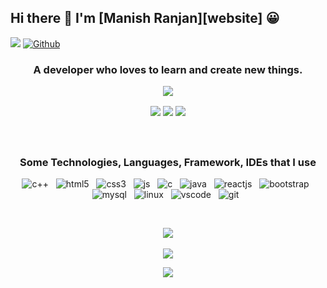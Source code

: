 ## Hi there 👋 I'm [Manish Ranjan][website] 😀
![](https://visitor-badge.laobi.icu/badge?page_id=mandivson.mandivson) [![Github](https://img.shields.io/github/followers/mandivson?label=Followers&logo=Github)](https://github.com/mandivson)

<h3 align="center">A developer who loves to learn and create new things.

<p align="center">
	<a href="https://git.io/typing-svg">
		<img src="https://readme-typing-svg.herokuapp.com/?font=Hack&color=%23A020F0F1&https://readme-typing-svg.herokuapp.com?font=Hack&color=%23A020F0F1&size=25&center=true&vCenter=true&lines=Software+Developer;Competitive+Programmersize=25&center=true&vCenter=true&lines=Software+Developer;Competitive+Programmer;" />
	</a>
</p>

<p align="center">
   <a href="https://www.linkedin.com/in/manishranjan2606/"> 
      <img src="https://img.shields.io/badge/-Linkedin-0A66C2?style=for-the-badge&logo=LinkedIn&logoColor=white"></a>
   <a href="mailto:manishranjan2606@gmail.com"> 
      <img src="https://img.shields.io/badge/-Mail-EA4335?&style=for-the-badge&logo=Gmail&logoColor=white"></a> 
   <a href="https://www.facebook.com/profile.php?id=100027307784074">
		<img src="https://img.shields.io/badge/-Facebook-1877F2?style=for-the-badge&logo=Facebook&logoColor=white" />
	</a>
</p>

<br />

<h3 align="center">Some Technologies, Languages, Framework, IDEs that I use</h3>
	
<p align="center">
   <img src="https://img.shields.io/badge/C++-00599C?style=for-the-badge&logo=cplusplus&logoColor=white" alt="c++" />&nbsp;&nbsp;
	<img src="https://img.shields.io/badge/HTML5-E34F26?style=for-the-badge&logo=html5&logoColor=white" alt="html5" />&nbsp;&nbsp;
	<img src="https://img.shields.io/badge/CSS3-1572B6?style=for-the-badge&logo=css3&logoColor=white" alt="css3" />&nbsp;&nbsp;
	<img src="https://img.shields.io/badge/JavaScript-F7DF1E?style=for-the-badge&logo=javascript&logoColor=black" alt="js" />&nbsp;&nbsp;
	<img src="https://img.shields.io/badge/C-A8B9CC?style=for-the-badge&logo=c&logoColor=white" alt="c" />&nbsp;&nbsp;
	<img src="https://img.shields.io/badge/-JAVA-blue?style=for-the-badge&logo=java&logoColor=white" alt="java" />&nbsp;&nbsp;
	<img src="https://img.shields.io/badge/react_js%20-%2320232a.svg?&style=for-the-badge&logo=react&logoColor=%2361DAFB" alt="reactjs" />&nbsp;&nbsp;
	<img src="https://img.shields.io/badge/bootstrap-7952B3?style=for-the-badge&logo=bootstrap&logoColor=white" alt="bootstrap" />&nbsp;&nbsp;
	<img src="https://img.shields.io/badge/MySQL-00000F?style=for-the-badge&logo=mysql&logoColor=white" alt="mysql" />&nbsp;&nbsp;
	<img src="https://img.shields.io/badge/Linux-FCC624?style=for-the-badge&logo=linux&logoColor=black" alt="linux" />&nbsp;&nbsp;
	<img src="https://img.shields.io/badge/Vscode-5C2D91?style=for-the-badge&logo=visual-studio&logoColor=white" alt="vscode" />&nbsp;&nbsp;
	<img src="https://img.shields.io/badge/git-F05032?style=for-the-badge&logo=git&logoColor=white" alt="git" />&nbsp;&nbsp;
</p>
<br />

<p align="center">
	<img src="https://github-readme-stats.vercel.app/api/top-langs/?username=mandivson&layout=compact&theme=dracula&hide_border=true" />
	<br />
	<br />
	<img src="https://github-readme-stats.vercel.app/api?username=mandivson&theme=dracula&hide_border=true" />
</p>	
	
<p align="center">
	<img src="https://activity-graph.herokuapp.com/graph?username=mandivson&theme=rogue&hide_border=true" />
</p>
